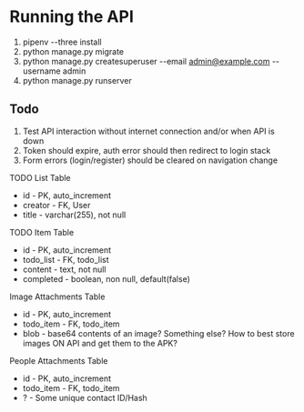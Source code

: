 # Running the API

1. pipenv --three install
1. python manage.py migrate
1. python manage.py createsuperuser --email admin@example.com --username admin
1. python manage.py runserver

## Todo 

1. Test API interaction without internet connection and/or when API is down
1. Token should expire, auth error should then redirect to login stack
1. Form errors (login/register) should be cleared on navigation change


TODO List Table

* id - PK, auto_increment
* creator  - FK, User
* title - varchar(255), not null


TODO Item Table

* id - PK, auto_increment
* todo_list - FK, todo_list
* content - text, not null
* completed - boolean, non null, default(false)

Image Attachments Table

* id - PK, auto_increment
* todo_item - FK, todo_item
* blob - base64 contents of an image? Something else? How to best store images ON API and get them to the APK?


People Attachments Table

* id - PK, auto_increment
* todo_item - FK, todo_item
* ? - Some unique contact ID/Hash



